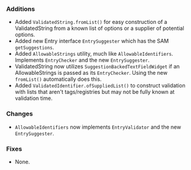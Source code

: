 ### Additions
* Added `ValidatedString.fromList()` for easy construction of a ValidatedString from a known list of options or a supplier of potential options.
* Added new Entry interface `EntrySuggester` which has the SAM `getSuggestions`.
* Added `AllowableStrings` utility, much like `AllowableIdentifiers`. Implements `EntryChecker` and the new `EntrySuggester`.
* ValidatedString now utilizes `SuggestionBackedTextFieldWidget` if an AllowableStrings is passed as its `EntryChecker`. Using the new `fromList()` automatically does this.
* Added `ValidatedIdentifier.ofSuppliedList()` to construct validation with lists that aren't tags/registries but may not be fully known at validation time.

### Changes
* `AllowableIdentifiers` now implements `EntryValidator` and the new `EntrySuggester`.

### Fixes
* None.